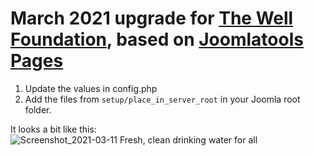 # March 2021 upgrade for [The Well Foundation](https://www.wellfoundation.org.uk), based on [Joomlatools Pages](https://github.com/joomlatools/joomlatools-pages/)

1. Update the values in config.php
1. Add the files from `setup/place_in_server_root` in your Joomla root folder.

It looks a bit like this:
![Screenshot_2021-03-11 Fresh, clean drinking water for all ](https://user-images.githubusercontent.com/3632629/110732791-bc9c7f00-821c-11eb-85bd-d9524bf74bcb.png)
